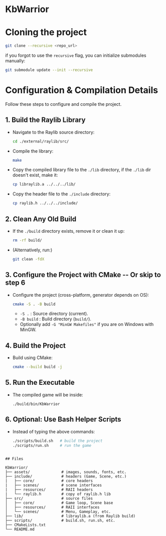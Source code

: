 # KbWarrior

# Cloning the project
```bash
git clone --recursive <repo_url>
```
if you forgot to use the ```recursive``` flag, you can initialize submodules manually:
```bash
git submodule update --init --recursive
```

# Configuration & Compilation Details

Follow these steps to configure and compile the project.

## 1. Build the Raylib Library
   - Navigate to the Raylib source directory:
     ```bash
     cd ./external/raylib/src/
     ```
   - Compile the library:
     ```bash
     make
     ```
   - Copy the compiled library file to the `./lib` directory, if the `./lib` dir doesn't exist, make it:
     ```bash
     cp libraylib.a ../../../lib/
     ```
   - Copy the header file to the `./include` directory:
     ```bash
     cp raylib.h ../../../include/
     ```

## 2. Clean Any Old Build
   - If the `./build` directory exists, remove it or clean it up:
     ```bash
     rm -rf build/
     ```
   - (Alternatively, run:)
     ```bash
     git clean -fdX
     ```

## 3. Configure the Project with CMake -- Or skip to step 6
   - Configure the project (cross-platform, generator depends on OS):
     ```bash
     cmake -S . -B build
     ```
     - `-S .` : Source directory (current).
     - `-B build` : Build directory (`build/`).
     - Optionally add `-G "MinGW Makefiles"` if you are on Windows with MinGW.

## 4. Build the Project
   - Build using CMake:
     ```bash
     cmake --build build -j
     ```

## 5. Run the Executable
   - The compiled game will be inside:
     ```
     ./build/bin/KbWarrior
     ```

## 6. Optional: Use Bash Helper Scripts
   - Instead of typing the above commands:
     ```bash
     ./scripts/build.sh   # build the project
     ./scripts/run.sh     # run the game

```

## Files

KbWarrior/
├── assets/              # images, sounds, fonts, etc.
├── include/             # headers (Game, Scene, etc.)
|   ├── core/            # core headers
|   ├── scenes/          # scene interfaces
|   ├── resources/       # RAII headers
|   └── raylib.h         # copy of raylib.h lib
├── src/                 # source files
│   ├── core/            # Game loop, Scene base
│   ├── resources/       # RAII interfaces
│   └── scenes/          # Menu, Gameplay, etc.
├── lib/                 # libraylib.a (from Raylib build)
├── scripts/             # build.sh, run.sh, etc.
├── CMakeLists.txt
└── README.md
